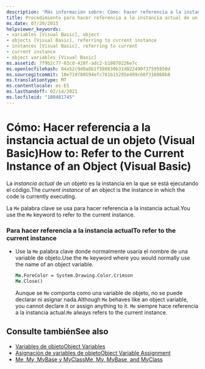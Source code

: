 ```yaml
---
description: 'Más información sobre: Cómo: hacer referencia a la instancia actual de un objeto (Visual Basic)'
title: Procedimiento para hacer referencia a la instancia actual de un objeto
ms.date: 07/20/2015
helpviewer_keywords:
- variables [Visual Basic], object
- objects [Visual Basic], referring to current instance
- instances [Visual Basic], referring to current
- current instance
- object variables [Visual Basic]
ms.assetid: 7f9b2c77-03cd-428f-adc2-b18070226e7c
ms.openlocfilehash: 84a52c9d0a8b1f588630b31d022490f37595850d
ms.sourcegitcommit: 10e719780594efc781b15295e499c66f316068b8
ms.translationtype: MT
ms.contentlocale: es-ES
ms.lasthandoff: 02/14/2021
ms.locfileid: "100481745"
---
```

# <a name="how-to-refer-to-the-current-instance-of-an-object-visual-basic"></a><span data-ttu-id="907d9-103">Cómo: Hacer referencia a la instancia actual de un objeto (Visual Basic)</span><span class="sxs-lookup"><span data-stu-id="907d9-103">How to: Refer to the Current Instance of an Object (Visual Basic)</span></span>

<span data-ttu-id="907d9-104">La *instancia actual* de un objeto es la instancia en la que se está ejecutando el código.</span><span class="sxs-lookup"><span data-stu-id="907d9-104">The *current instance* of an object is the instance in which the code is currently executing.</span></span>  
  
 <span data-ttu-id="907d9-105">La `Me` palabra clave se usa para hacer referencia a la instancia actual.</span><span class="sxs-lookup"><span data-stu-id="907d9-105">You use the `Me` keyword to refer to the current instance.</span></span>  
  
### <a name="to-refer-to-the-current-instance"></a><span data-ttu-id="907d9-106">Para hacer referencia a la instancia actual</span><span class="sxs-lookup"><span data-stu-id="907d9-106">To refer to the current instance</span></span>  
  
- <span data-ttu-id="907d9-107">Use la `Me` palabra clave donde normalmente usaría el nombre de una variable de objeto.</span><span class="sxs-lookup"><span data-stu-id="907d9-107">Use the `Me` keyword where you would normally use the name of an object variable.</span></span>  
  
    ```vb  
    Me.ForeColor = System.Drawing.Color.Crimson  
    Me.Close()  
    ```  
  
     <span data-ttu-id="907d9-108">Aunque se `Me` comporta como una variable de objeto, no se puede declarar ni asignar nada.</span><span class="sxs-lookup"><span data-stu-id="907d9-108">Although `Me` behaves like an object variable, you cannot declare it or assign anything to it.</span></span> <span data-ttu-id="907d9-109">`Me` siempre hace referencia a la instancia actual.</span><span class="sxs-lookup"><span data-stu-id="907d9-109">`Me` always refers to the current instance.</span></span>  
  
## <a name="see-also"></a><span data-ttu-id="907d9-110">Consulte también</span><span class="sxs-lookup"><span data-stu-id="907d9-110">See also</span></span>

- [<span data-ttu-id="907d9-111">Variables de objeto</span><span class="sxs-lookup"><span data-stu-id="907d9-111">Object Variables</span></span>](object-variables.md)
- [<span data-ttu-id="907d9-112">Asignación de variables de objeto</span><span class="sxs-lookup"><span data-stu-id="907d9-112">Object Variable Assignment</span></span>](object-variable-assignment.md)
- [<span data-ttu-id="907d9-113">Me, My, MyBase y MyClass</span><span class="sxs-lookup"><span data-stu-id="907d9-113">Me, My, MyBase, and MyClass</span></span>](../../program-structure/me-my-mybase-and-myclass.md)
